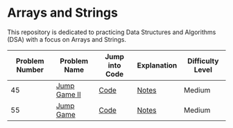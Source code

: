 # Arrays and Strings

This repository is dedicated to practicing Data Structures and Algorithms (DSA) with a focus on Arrays and Strings.

| Problem Number | Problem Name                                                                                             | Jump into Code                                                                                                                                      | Explanation | Difficulty Level |
|----------------|----------------------------------------------------------------------------------------------------------|-----------------------------------------------------------------------------------------------------------------------------------------------------|-------------|------------------|
| 45             | [Jump Game II](https://leetcode.com/problems/jump-game-ii/)                                                                   | [Code](./Jump%20Game%20II/solution.py) | [Notes](./Jump%20Game%20II/notes.md)           | Medium               |
| 55             | [Jump Game](https://leetcode.com/problems/jump-game/)                                                                   | [Code](./Jump%20Game/solution.py) | [Notes](./Jump%20Game/notes.md)          | Medium                |